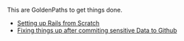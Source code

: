 This are GoldenPaths to get things done. 

- [Setting up Rails from Scratch](RAILS_FROM_SCRATCH.md)
- [Fixing things up after commiting sensitive Data to Github](GITIGNORING.md)